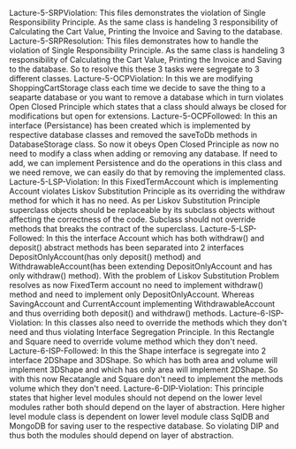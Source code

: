 Lacture-5-SRPViolation: This files demonstrates the violation of Single Responsibility Principle. As the same class is handeling 3 responsibility of Calculating the Cart Value, Printing the Invoice and Saving to the database.
Lacture-5-SRPResolution: This files demonstrates how to handle the violation of Single Responsibility Principle. As the same class is handeling 3 responsibility of Calculating the Cart Value, Printing the Invoice and Saving to the database. So to resolve this these 3 tasks were segregate to 3 different classes.
Lacture-5-OCPViolation: In this we are modifying ShoppingCartStorage class each time we decide to save the thing to a seaparte database or you want to remove a database which in turn violates Open Closed Principle which states that a class should always be closed for modifications but open for extensions.
Lacture-5-OCPFollowed: In this an interface (Persistance) has been created which is implemented by respective database classes and removed the saveToDb methods in DatabaseStorage class. So now it obeys Open Closed Principle as now no need to modify a class when adding or removing any database. If need to add, we can implement Persistence and do the operations in this class and we need remove, we can easily do that by removing the implemented class.
Lacture-5-LSP-Violation: In this FixedTermAccount which is implementing Account violates Liskov Substitution Principle as its overriding the withdraw method for which it has no need. As per Liskov Substitution Principle superclass objects should be replaceable by its subclass objects without affecting the correctness of the code. Subclass should not override methods that breaks the contract of the superclass.
Lacture-5-LSP-Followed: In this the interface Account which has both withdraw() and deposit() abstract methods has been separated into 2 interfaces DepositOnlyAccount(has only deposit() method) and WithdrawableAccount(has been extending DepositOnlyAccount and has only withdraw() method). With the problem of Liskov Substitution Problem resolves as now FixedTerm account no need to implement withdraw() method and need to implement only DepositOnlyAccount. Whereas SavingAccount and CurrentAccount implementing WithdrawableAccount and thus overriding both deposit() and withdraw() methods.
Lacture-6-ISP-Violation: In this classes also need to override the methods which they don't need and thus violating Interface Segregation Principle. In this Rectangle and Square need to override volume method which they don't need.
Lacture-6-ISP-Followed: In this the Shape interface is segregate into 2 interface 2DShape and 3DShape. So which has both area and volume will implement 3DShape and which has only area will implement 2DShape. So with this now Recatangle and Square don't need to implement the methods volume which they don't need.
Lacture-6-DIP-Violation: This principle states that higher level modules should not depend on the lower level modules rather both should depend on the layer of abstraction. Here higher level module class is dependent on lower level module class SqlDB and MongoDB for saving user to the respective database. So violating DIP and thus both the modules should depend on layer of abstraction.
